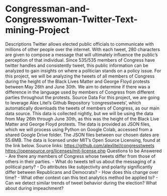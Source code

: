 # Congressman-and-Congresswoman-Twitter-Text-mining-Project
Descriptions Twitter allows elected public officials to communicate with millions of other people over the internet. With each tweet, 280 characters are given to compose a message that will ultimately influence the public’s perception of that individual. Since 535/535 members of Congress have twitter handles and consistently tweet, this public information can be analyzed to gain insights on where a politician stands on a policy issue. For this project, we will be analyzing the tweets of all members of Congress during the height of the Black Lives Matter and George Floyd protests between May 26th and June 30th. We aim to determine if there was a difference in the language used by members of Congress from different parties throughout the protests. Source Data For this project, we are going to leverage Alex Litel’s Github Repository ‘congresstweets’, which automatically downloads the tweets of members of Congress, as our main data source. This data is collected nightly, but we will be using the data from May 26th through June 30th, as this was the height of the Black Live Matter and George Floyd protests. The data is provided as JSON files, which we will process using Python on Google Colab, accessed from a shared Google Drive folder. The JSON files between our chosen dates are 55.6MB. The data is licensed under MIT’s Open Source Licensing, found at the link below. Source links: https://github.com/alexlitel/congresstweets https://opensource.org/licenses/mit-license.php Questions to be Answered - Are there any members of Congress whose tweets differ from those of others in their parties. - What do tweets tell us about the messaging of a political party? - Do attributes like subjectivity and polarity significantly differ between Republicans and Democrats? - How does this change over time? - What other context can this text analytics method be applied to? - Can we detect similar trends of tweet behavior during the election? What about during impeachment?
